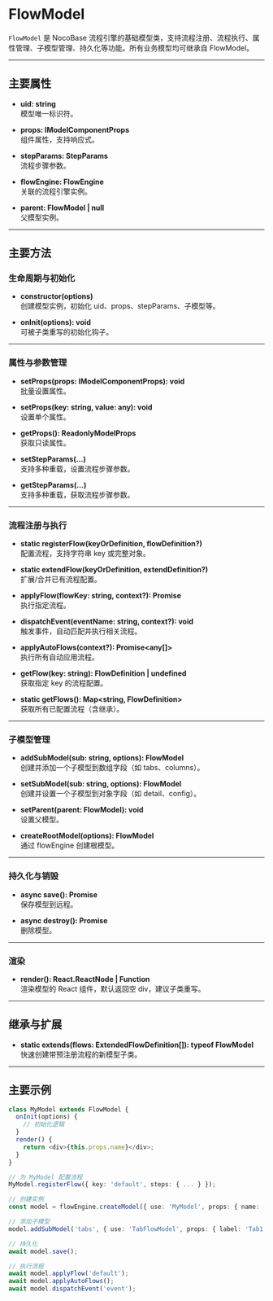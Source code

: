 # FlowModel

`FlowModel` 是 NocoBase 流程引擎的基础模型类，支持流程注册、流程执行、属性管理、子模型管理、持久化等功能。所有业务模型均可继承自 FlowModel。

---

## 主要属性

- **uid: string**  
  模型唯一标识符。

- **props: IModelComponentProps**  
  组件属性，支持响应式。

- **stepParams: StepParams**  
  流程步骤参数。

- **flowEngine: FlowEngine**  
  关联的流程引擎实例。

- **parent: FlowModel \| null**  
  父模型实例。

---

## 主要方法

### 生命周期与初始化

- **constructor(options)**  
  创建模型实例，初始化 uid、props、stepParams、子模型等。

- **onInit(options): void**  
  可被子类重写的初始化钩子。

---

### 属性与参数管理

- **setProps(props: IModelComponentProps): void**  
  批量设置属性。

- **setProps(key: string, value: any): void**  
  设置单个属性。

- **getProps(): ReadonlyModelProps**  
  获取只读属性。

- **setStepParams(...)**  
  支持多种重载，设置流程步骤参数。

- **getStepParams(...)**  
  支持多种重载，获取流程步骤参数。

---

### 流程注册与执行

- **static registerFlow(keyOrDefinition, flowDefinition?)**  
  配置流程，支持字符串 key 或完整对象。

- **static extendFlow(keyOrDefinition, extendDefinition?)**  
  扩展/合并已有流程配置。

- **applyFlow(flowKey: string, context?): Promise<any>**  
  执行指定流程。

- **dispatchEvent(eventName: string, context?): void**  
  触发事件，自动匹配并执行相关流程。

- **applyAutoFlows(context?): Promise<any[]>**  
  执行所有自动应用流程。

- **getFlow(key: string): FlowDefinition \| undefined**  
  获取指定 key 的流程配置。

- **static getFlows(): Map<string, FlowDefinition>**  
  获取所有已配置流程（含继承）。

---

### 子模型管理

- **addSubModel(sub: string, options): FlowModel**  
  创建并添加一个子模型到数组字段（如 tabs、columns）。

- **setSubModel(sub: string, options): FlowModel**  
  创建并设置一个子模型到对象字段（如 detail、config）。

- **setParent(parent: FlowModel): void**  
  设置父模型。

- **createRootModel(options): FlowModel**  
  通过 flowEngine 创建根模型。

---

### 持久化与销毁

- **async save(): Promise<any>**  
  保存模型到远程。

- **async destroy(): Promise<any>**  
  删除模型。

---

### 渲染

- **render(): React.ReactNode | Function**  
  渲染模型的 React 组件，默认返回空 div，建议子类重写。

---

## 继承与扩展

- **static extends(flows: ExtendedFlowDefinition[]): typeof FlowModel**  
  快速创建带预注册流程的新模型子类。

---

## 主要示例

```ts
class MyModel extends FlowModel {
  onInit(options) {
    // 初始化逻辑
  }
  render() {
    return <div>{this.props.name}</div>;
  }
}

// 为 MyModel 配置流程
MyModel.registerFlow({ key: 'default', steps: { ... } });

// 创建实例
const model = flowEngine.createModel({ use: 'MyModel', props: { name: 'Demo' } });

// 添加子模型
model.addSubModel('tabs', { use: 'TabFlowModel', props: { label: 'Tab1' } });

// 持久化
await model.save();

// 执行流程
await model.applyFlow('default');
await model.applyAutoFlows();
await model.dispatchEvent('event');
```
